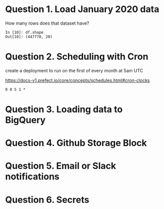 
# Question 1. Load January 2020 data

How many rows does that dataset have?

	In [10]: df.shape
	Out[10]: (447770, 20)

# Question 2. Scheduling with Cron

create a deployment to run on the first of every month at 5am UTC

https://docs-v1.prefect.io/core/concepts/schedules.html#cron-clocks

	0 0 5 1 *

# Question 3. Loading data to BigQuery



# Question 4. Github Storage Block



# Question 5. Email or Slack notifications



# Question 6. Secrets